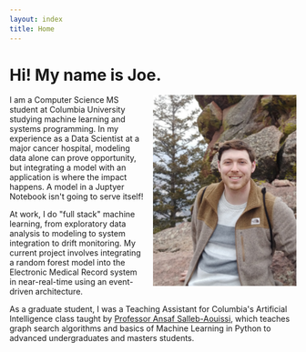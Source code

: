 ```yaml
---
layout: index
title: Home
---
```


# Hi! My name is Joe.

<div class="col-xs-12">
    <img 
        src="assets/images/joe_outdoors3.png"
        alt="Joe Redmond image"
        style="width: 50%; float: right; margin: 0 0 10px 15px;" 
    />
</div>

I am a Computer Science MS student at Columbia University studying machine learning and systems programming. In my experience as a Data Scientist at a major cancer hospital, modeling data alone can prove opportunity, but integrating a model with an application is where the impact happens. A model in a Juptyer Notebook isn't going to serve itself!

At work, I do "full stack" machine learning, from exploratory data analysis to modeling to system integration to drift monitoring. My current project involves integrating a random forest model into the Electronic Medical Record system in near-real-time using an event-driven architecture.

As a graduate student, I was a Teaching Assistant for Columbia's Artificial Intelligence class taught by [Professor Ansaf Salleb-Aouissi](http://www.cs.columbia.edu/~ansaf/), which teaches graph search algorithms and basics of Machine Learning in Python to advanced undergraduates and masters students.